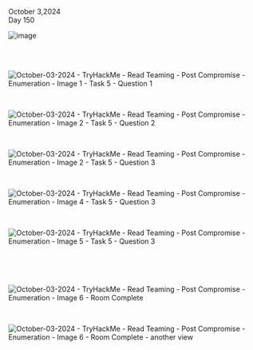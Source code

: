 October 3,2024<br>
Day 150<br>

![image](https://github.com/user-attachments/assets/251dcbba-87c1-458b-82ce-510bb30720d9)




<br>

<br>

![October-03-2024 - TryHackMe - Read Teaming - Post Compromise - Enumeration - Image 1 - Task 5 - Question 1](https://github.com/user-attachments/assets/fcbf097c-904d-4a47-bc87-bf57f518a5f9)


<br>

![October-03-2024 - TryHackMe - Read Teaming - Post Compromise - Enumeration - Image 2 - Task 5 - Question 2](https://github.com/user-attachments/assets/2c7674b0-9631-4efb-b9fb-1b085c603b92)

<br>


![October-03-2024 - TryHackMe - Read Teaming - Post Compromise - Enumeration - Image 2 - Task 5 - Question 3](https://github.com/user-attachments/assets/a834d136-c324-4f8b-853e-8e96899ac1dc)


<br>

![October-03-2024 - TryHackMe - Read Teaming - Post Compromise - Enumeration - Image 4 - Task 5 - Question 3](https://github.com/user-attachments/assets/73cd5a26-00e8-47c3-bdf7-ced47586df63)

<br>

![October-03-2024 - TryHackMe - Read Teaming - Post Compromise - Enumeration - Image 5 - Task 5 - Question 3](https://github.com/user-attachments/assets/4ed1fad7-d44c-4e14-8bf5-3d546d879046)


<br><br><br>

![October-03-2024 - TryHackMe - Read Teaming - Post Compromise - Enumeration - Image 6 - Room Complete](https://github.com/user-attachments/assets/e9226a56-ad1d-4026-86db-7a16436f5395)

<br>


![October-03-2024 - TryHackMe - Read Teaming - Post Compromise - Enumeration - Image 6 - Room Complete - another view](https://github.com/user-attachments/assets/9e4f96f4-1574-4968-94c4-b65acd8a6c3d)


